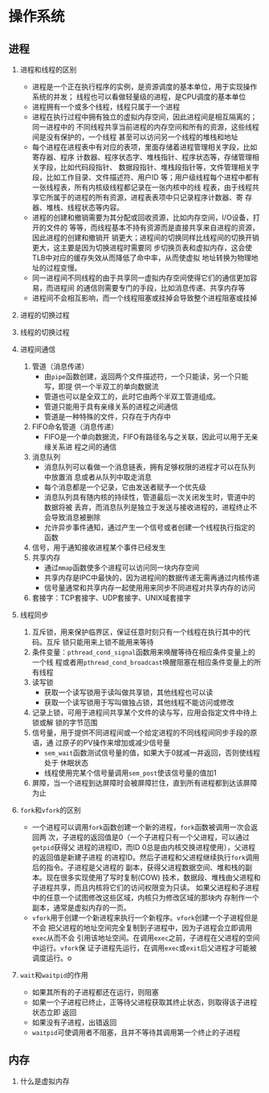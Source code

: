 # 操作系统

## 进程

1. 进程和线程的区别

    - 进程是一个正在执行程序的实例，是资源调度的基本单位，用于实现操作系统的并发；
      线程也可以看做轻量级的进程，是CPU调度的基本单位
    - 进程拥有一个或多个线程，线程只属于一个进程
    - 进程在执行过程中拥有独立的虚拟内存空间，因此进程间是相互隔离的；同一进程中的
      不同线程共享当前进程的内存空间和所有的资源，这些线程间是没有保护的，一个线程
      甚至可以访问另一个线程的堆栈和地址
    - 每个进程在进程表中有对应的表项，里面存储着进程管理相关字段，比如寄存器、程序
      计数器、程序状态字、堆栈指针、程序状态等，存储管理相关字段，比如代码段指针、
      数据段指针、堆栈段指针等，文件管理相关字段，比如工作目录、文件描述符、用户ID
      等；用户级线程每个进程中都有一张线程表，所有内核级线程都记录在一张内核中的线
      程表，由于线程共享它所属于的进程的所有资源，进程表表项中只记录程序计数器、寄
      存器、堆栈、线程状态等内容。
    - 进程的创建和撤销需要为其分配或回收资源，比如内存空间，I/O设备，打开的文件的
      等等，而线程基本不持有资源而是直接共享来自进程的资源，因此进程的创建和撤销开
      销更大；进程间的切换同样比线程间的切换开销更大，这主要是因为切换进程时需要同
      步切换页表和虚拟内存，这会使TLB中对应的缓存失效从而降低了命中率，从而使虚拟
      地址转换为物理地址的过程变慢。
    - 同一进程间不同线程的由于共享同一虚拟内存空间使得它们的通信更加容易，而进程间
      的通信则需要专门的手段，比如消息传递、共享内存等
    - 进程间不会相互影响，而一个线程阻塞或挂掉会导致整个进程阻塞或挂掉

1. 进程的切换过程

1. 线程的切换过程

1. 进程间通信
    1. 管道（消息传递）
        - 由`pipe`函数创建，返回两个文件描述符，一个只能读，另一个只能写，即提
          供一个半双工的单向数据流
        - 管道也可以是全双工的，此时它由两个半双工管道组成。
        - 管道只能用于具有亲缘关系的进程之间通信
        - 管道是一种特殊的文件，只存在于内存中
    1. FIFO命名管道（消息传递）
        - FIFO是一个单向数据流，FIFO有路径名与之关联，因此可以用于无亲缘关系进
          程之间的通信
    1. 消息队列
        - 消息队列可以看做一个消息链表，拥有足够权限的进程才可以在队列中放置消
          息或者从队列中取走消息
        - 每个消息都是一个记录，它由发送者赋予一个优先级
        - 消息队列具有随内核的持续性，管道最后一次关闭发生时，管道中的数据将被
          丢弃，而消息队列是独立于发送与接收进程的，进程终止不会导致消息被删除
        - 允许异步事件通知，通过产生一个信号或者创建一个线程执行指定的函数
    1. 信号，用于通知接收进程某个事件已经发生
    1. 共享内存
        - 通过`mmap`函数使多个进程可以访问同一块内存空间
        - 共享内存是IPC中最快的，因为进程间的数据传递无需再通过内核传递
        - 信号量通常和共享内存一起使用用来同步不同进程对共享内存的访问
    1. 套接字：TCP套接字、UDP套接字、UNIX域套接字

1. 线程同步
    1. 互斥锁，用来保护临界区，保证任意时刻只有一个线程在执行其中的代码。互斥
       锁只能用来上锁不能用来等待
    2. 条件变量：`pthread_cond_signal`函数用来唤醒等待在相应条件变量上的一个线
       程或者用`pthread_cond_broadcast`唤醒阻塞在相应条件变量上的所有线程
    3. 读写锁
        - 获取一个读写锁用于读叫做共享锁，其他线程也可以读
        - 获取一个读写锁用于写叫做独占锁，其他线程不能访问或修改
    4. 记录上锁，可用于进程间共享某个文件的读与写，应用会指定文件中待上锁或解
       锁的字节范围
    5. 信号量，用于提供不同进程间或一个给定进程的不同线程间同步手段的原语，通
       过原子的PV操作来增加或减少信号量
        - `sem_wait`函数测试信号量的值，如果大于0就减一并返回，否则使线程处于
          休眠状态
        - 线程使用完某个信号量调用`sem_post`使该信号量的值加1
    6. 屏障，当一个进程到达屏障时会被屏障拦住，直到所有进程都到达该屏障为止

1. `fork`和`vfork`的区别
    - 一个进程可以调用`fork`函数创建一个新的进程，`fork`函数被调用一次会返回两
      次，子进程的返回值是0（一个子进程只有一个父进程，可以通过`getpid`获得父
      进程的进程ID，而ID 0总是由内核交换进程使用），父进程的返回值是新建子进程
      的进程ID。然后子进程和父进程继续执行`fork`调用后的指令。子进程是父进程的
      副本，获得父进程数据空间、堆和栈的副本。现在很多实现使用了写时复制(COW)
      技术，数据段、堆栈由父进程和子进程共享，而且内核将它们的访问权限变为只读。
      如果父进程和子进程中的任意一个试图修改这些区域，内核只为修改区域的那块内
      存制作一个副本，通常是虚拟内存的一页。
    - `vfork`用于创建一个新进程来执行一个新程序。`vfork`创建一个子进程但是不会
      把父进程的地址空间完全复制到子进程中，因为子进程会立即调用`exec`从而不会
      引用该地址空间。在调用`exec`之前，子进程在父进程的空间中运行。`vfork`保
      证子进程先运行，在调用`exec`或`exit`后父进程才可能被调度运行。o

1. `wait`和`waitpid`的作用
    - 如果其所有的子进程都还在运行，则阻塞
    - 如果一个子进程已终止，正等待父进程获取其终止状态，则取得该子进程状态立即
      返回
    - 如果没有子进程，出错返回
    - `waitpid`可使调用者不阻塞，且并不等待其调用第一个终止的子进程

## 内存

1. 什么是虚拟内存
